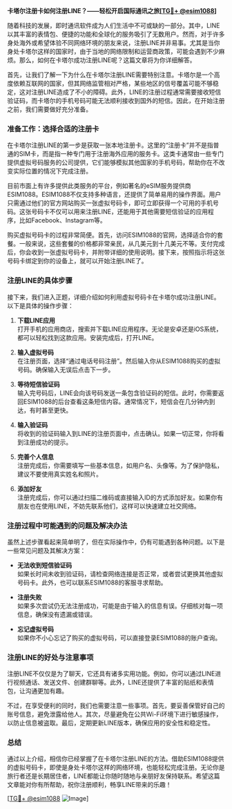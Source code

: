 **卡塔尔注册卡如何注册LINE？——轻松开启国际通讯之旅[[TG💪+ @esim1088](https://t.me/s/esim1088)]**

随着科技的发展，即时通讯软件成为人们生活中不可或缺的一部分。其中，LINE以其丰富的表情包、便捷的功能和全球化的服务吸引了无数用户。然而，对于许多身处海外或希望体验不同网络环境的朋友来说，注册LINE并非易事。尤其是当你身处卡塔尔这样的国家时，由于当地的网络限制和运营商政策，可能会遇到不少麻烦。那么，如何在卡塔尔成功注册LINE呢？这篇文章将为你详细解答。

首先，让我们了解一下为什么在卡塔尔注册LINE需要特别注意。卡塔尔是一个高度依赖互联网的国家，但其网络监管相对严格，某些地区的信号覆盖可能不够稳定，这对注册LINE造成了不小的障碍。此外，LINE的注册过程通常需要接收短信验证码，而卡塔尔的手机号码可能无法顺利接收到国外的短信。因此，在开始注册之前，我们需要做好充分准备。

### **准备工作：选择合适的注册卡**

在卡塔尔注册LINE的第一步是获取一张本地注册卡。这里的“注册卡”并不是指普通的SIM卡，而是指一种专门用于注册海外应用的服务卡。这类卡通常由一些专门提供虚拟号码服务的公司提供，它们能够模拟其他国家的手机号码，帮助你在不改变实际位置的情况下完成注册。

目前市面上有许多提供此类服务的平台，例如著名的eSIM服务提供商ESIM1088。ESIM1088不仅支持多种语言，还提供了简单易用的操作界面。用户只需通过他们的官方网站购买一张虚拟号码卡，即可立即获得一个可用的手机号码。这张号码卡不仅可以用来注册LINE，还能用于其他需要短信验证的应用程序，比如Facebook、Instagram等。

购买虚拟号码卡的过程非常简便。首先，访问ESIM1088的官网，选择适合你的套餐。一般来说，这些套餐的价格都非常亲民，从几美元到十几美元不等。支付完成后，你会收到一张虚拟号码卡，并附带详细的使用说明。接下来，按照指示将这张号码卡绑定到你的设备上，就可以开始注册LINE了。

### **注册LINE的具体步骤**

接下来，我们进入正题，详细介绍如何利用虚拟号码卡在卡塔尔成功注册LINE。以下是具体的操作步骤：

1. **下载LINE应用**  
   打开手机的应用商店，搜索并下载LINE应用程序。无论是安卓还是iOS系统，都可以轻松找到这款应用。安装完成后，打开LINE。

2. **输入虚拟号码**  
   在注册页面，选择“通过电话号码注册”。然后输入你从ESIM1088购买的虚拟号码。确保输入无误后点击下一步。

3. **等待短信验证码**  
   输入完号码后，LINE会向该号码发送一条包含验证码的短信。此时，你需要返回ESIM1088的后台查看这条短信内容。通常情况下，短信会在几分钟内到达，有时甚至更快。

4. **输入验证码**  
   将收到的验证码输入到LINE的注册页面中，点击确认。如果一切正常，你将看到注册成功的提示。

5. **完善个人信息**  
   注册完成后，你需要填写一些基本信息，如用户名、头像等。为了保护隐私，建议不要使用真实姓名和照片。

6. **添加好友**  
   注册完成后，你可以通过扫描二维码或直接输入ID的方式添加好友。如果你有朋友也在使用LINE，不妨先联系他们，这样可以快速建立社交网络。

### **注册过程中可能遇到的问题及解决办法**

虽然上述步骤看起来简单明了，但在实际操作中，仍有可能遇到各种问题。以下是一些常见问题及其解决方案：

- **无法收到短信验证码**  
  如果长时间未收到验证码，请检查网络连接是否正常，或者尝试更换其他虚拟号码卡。此外，也可以联系ESIM1088的客服寻求帮助。

- **注册失败**  
  如果多次尝试仍无法注册成功，可能是由于输入的信息有误。仔细核对每一项信息，确保没有遗漏或错误。

- **忘记虚拟号码**  
  如果你不小心忘记了购买的虚拟号码，可以直接登录ESIM1088的账户查询。

### **注册LINE的好处与注意事项**

注册LINE不仅仅是为了聊天，它还具有诸多实用功能。例如，你可以通过LINE进行视频通话、发送文件、创建群聊等。此外，LINE还提供了丰富的贴纸和表情包，让沟通更加有趣。

不过，在享受便利的同时，我们也需要注意一些事项。首先，要妥善保管好自己的账号信息，避免泄露给他人。其次，尽量避免在公共Wi-Fi环境下进行敏感操作，以防止信息被盗取。最后，定期更新LINE版本，确保应用的安全性和稳定性。

### **总结**

通过以上介绍，相信你已经掌握了在卡塔尔注册LINE的方法。借助ESIM1088提供的虚拟号码卡，即使是身处卡塔尔这样的网络环境，也能轻松完成注册。无论你是旅行者还是长期居住者，LINE都能让你随时随地与亲朋好友保持联系。希望这篇文章能对你有所帮助，祝你注册顺利，畅享LINE带来的乐趣！

[[TG💪+ @esim1088](https://t.me/s/esim1088) ![Image](https://i.postimg.cc/4NQfJmqS/Snipaste-2025-05-13-00-14-12.png)]